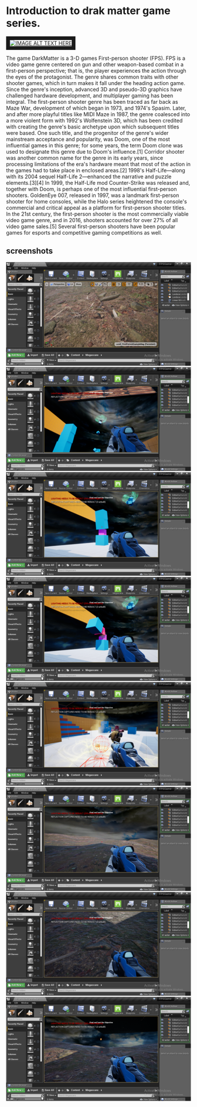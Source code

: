 # Introduction to drak matter game series.

<a href="https://www.youtube.com/watch?v=z0zuNxtGxMM
" target="_blank"><img src="http://img.youtube.com/vi/YOUTUBE_VIDEO_ID_HERE/0.jpg" 
alt="IMAGE ALT TEXT HERE" width="240" height="180" border="10" /></a>

The game DarkMatter is a 3-D games First-person shooter (FPS). FPS is a video game genre centered on gun and other weapon-based combat in a first-person perspective; that is, the player experiences the action through the eyes of the protagonist. The genre shares common traits with other shooter games, which in turn makes it fall under the heading action game. Since the genre's inception, advanced 3D and pseudo-3D graphics have challenged hardware development, and multiplayer gaming has been integral.
The first-person shooter genre has been traced as far back as Maze War, development of which began in 1973, and 1974's Spasim. Later, and after more playful titles like MIDI Maze in 1987, the genre coalesced into a more violent form with 1992's Wolfenstein 3D, which has been credited with creating the genre's basic archetype upon which subsequent titles were based. One such title, and the progenitor of the genre's wider mainstream acceptance and popularity, was Doom, one of the most influential games in this genre; for some years, the term Doom clone was used to designate this genre due to Doom's influence.[1] Corridor shooter was another common name for the genre in its early years, since processing limitations of the era's hardware meant that most of the action in the games had to take place in enclosed areas.[2]
1998's Half-Life—along with its 2004 sequel Half-Life 2—enhanced the narrative and puzzle elements.[3][4] In 1999, the Half-Life mod Counter-Strike was released and, together with Doom, is perhaps one of the most influential first-person shooters. GoldenEye 007, released in 1997, was a landmark first-person shooter for home consoles, while the Halo series heightened the console's commercial and critical appeal as a platform for first-person shooter titles. In the 21st century, the first-person shooter is the most commercially viable video game genre, and in 2016, shooters accounted for over 27% of all video game sales.[5] Several first-person shooters have been popular games for esports and competitive gaming competitions as well.

## screenshots

<img src="https://github.com/Chaitanyassr/Dark_Matterv1/blob/master/scrrenshots/Screenshot%20(174).png">
<img src="https://github.com/Chaitanyassr/Dark_Matterv1/blob/master/scrrenshots/Screenshot%20(175).png">
<img src="https://github.com/Chaitanyassr/Dark_Matterv1/blob/master/scrrenshots/Screenshot%20(176).png">
<img src="https://github.com/Chaitanyassr/Dark_Matterv1/blob/master/scrrenshots/Screenshot%20(177).png">
<img src="https://github.com/Chaitanyassr/Dark_Matterv1/blob/master/scrrenshots/Screenshot%20(178).png">
<img src="https://github.com/Chaitanyassr/Dark_Matterv1/blob/master/scrrenshots/Screenshot%20(179).png">
<img src="https://github.com/Chaitanyassr/Dark_Matterv1/blob/master/scrrenshots/Screenshot%20(180).png">
<img src="https://github.com/Chaitanyassr/Dark_Matterv1/blob/master/scrrenshots/Screenshot%20(181).png">

